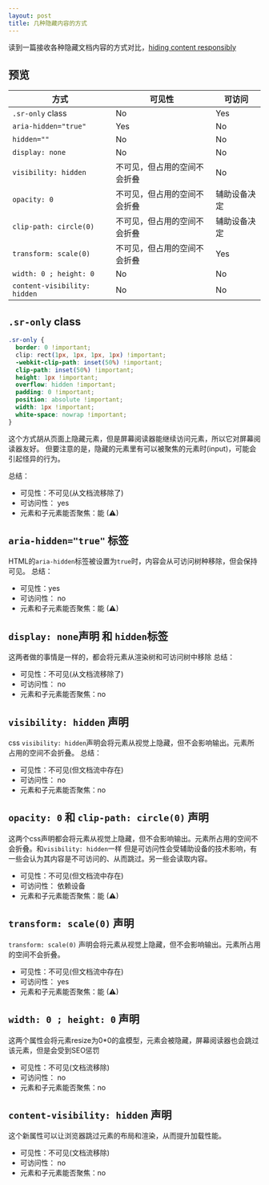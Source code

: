 ```yaml
---
layout: post
title: 几种隐藏内容的方式
---
```

读到一篇接收各种隐藏文档内容的方式对比，[hiding content responsibly](https://kittygiraudel.com/2021/02/17/hiding-content-responsibly/)
<!-- more -->
## 预览
|方式 | 可见性 | 可访问 |
|  ----  | ----  | ----  |
|`.sr-only` class | No | Yes |
|`aria-hidden="true"` | Yes | No |
|`hidden=""` | No | No |
|`display: none` | No | No |
|`visibility: hidden` | 不可见，但占用的空间不会折叠 | No |
|`opacity: 0` | 不可见，但占用的空间不会折叠 | 辅助设备决定 |
|`clip-path: circle(0)` | 不可见，但占用的空间不会折叠 | 辅助设备决定 |
|`transform: scale(0)` | 不可见，但占用的空间不会折叠 | Yes |
|`width: 0 ; height: 0` | No | No |
|`content-visibility: hidden` | No | No |

## `.sr-only` class
```css
.sr-only {
  border: 0 !important;
  clip: rect(1px, 1px, 1px, 1px) !important;
  -webkit-clip-path: inset(50%) !important;
  clip-path: inset(50%) !important;
  height: 1px !important;
  overflow: hidden !important;
  padding: 0 !important;
  position: absolute !important;
  width: 1px !important;
  white-space: nowrap !important;
}
```
这个方式胡从页面上隐藏元素，但是屏幕阅读器能继续访问元素，所以它对屏幕阅读器友好。
但要注意的是，隐藏的元素里有可以被聚焦的元素时(input)，可能会引起怪异的行为。

总结：
* 可见性：不可见(从文档流移除了)
* 可访问性： yes
* 元素和子元素能否聚焦：能 (⚠)

## `aria-hidden="true"` 标签
HTML的`aria-hidden`标签被设置为`true`时，内容会从可访问树种移除，但会保持可见。
总结：
* 可见性：yes
* 可访问性： no
* 元素和子元素能否聚焦：能 (⚠)

## `display: none`声明 和 `hidden`标签
这两者做的事情是一样的，都会将元素从渲染树和可访问树中移除
总结：
* 可见性：不可见(从文档流移除了)
* 可访问性： no
* 元素和子元素能否聚焦：no

## `visibility: hidden` 声明
css `visibility: hidden`声明会将元素从视觉上隐藏，但不会影响输出。元素所占用的空间不会折叠。
总结：
* 可见性：不可见(但文档流中存在)
* 可访问性： no
* 元素和子元素能否聚焦：no

## `opacity: 0` 和 `clip-path: circle(0)` 声明
这两个css声明都会将元素从视觉上隐藏，但不会影响输出。元素所占用的空间不会折叠。和`visibility: hidden`一样
但是可访问性会受辅助设备的技术影响，有一些会认为其内容是不可访问的、从而跳过。另一些会读取内容。
* 可见性：不可见(但文档流中存在)
* 可访问性： 依赖设备
* 元素和子元素能否聚焦：能 (⚠)

## `transform: scale(0)` 声明
`transform: scale(0)` 声明会将元素从视觉上隐藏，但不会影响输出。元素所占用的空间不会折叠。
* 可见性：不可见(但文档流中存在)
* 可访问性： yes
* 元素和子元素能否聚焦：能 (⚠)

## `width: 0 ; height: 0` 声明
这两个属性会将元素resize为0*0的盒模型，元素会被隐藏，屏幕阅读器也会跳过该元素，但是会受到SEO惩罚
* 可见性：不可见(文档流移除)
* 可访问性： no
* 元素和子元素能否聚焦：no

## `content-visibility: hidden` 声明
这个新属性可以让浏览器跳过元素的布局和渲染，从而提升加载性能。
* 可见性：不可见(文档流移除)
* 可访问性： no
* 元素和子元素能否聚焦：no